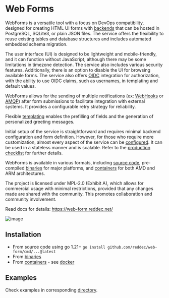 # Web Forms

WebForms is a versatile tool with a focus on DevOps compatibility, designed for creating HTML UI forms
with [backends](https://web-form.reddec.net/stores) that can be hosted in PostgreSQL, SQLite3, or plain JSON files. The service offers the
flexibility to reuse existing tables and database structures and includes automated embedded schema migration.

The user interface (UI) is designed to be lightweight and mobile-friendly, and it can function without JavaScript,
although there may be some limitations in timezone detection. The service also includes various security features.
Additionally, there is an option to disable the UI for browsing available forms. The service also
offers [OIDC](https://web-form.reddec.net/authorization) integration for authorization, with the ability to use OIDC claims, such as usernames,
in templating and default values.

WebForms allows for the sending of multiple notifications (ex: [WebHooks](https://web-form.reddec.net/notifications#webhooks)
or [AMQP](https://web-form.reddec.net/notifications#amqp)) after form submissions to facilitate integration with external systems.
It provides a configurable retry strategy for reliability.

Flexible [templating](https://web-form.reddec.net/template) enables the prefilling of fields and the generation of personalized greeting
messages.

Initial setup of the service is straightforward and requires minimal backend configuration and form definition. However,
for those who require more customization, almost every aspect of the service can be [configured](https://web-form.reddec.net/configuration). It
can be used in a stateless manner and is scalable. Refer to
the [production checklist](https://web-form.reddec.net/configuration#production-checklist) for further details.

WebForms is available in various formats, including [source code](https://github.com/reddec/web-form), pre-compiled
[binaries](https://github.com/reddec/web-form/releases/latest) for major platforms,
and [containers](https://github.com/reddec/web-form/pkgs/container/web-form) for both AMD and ARM
architectures.

The project is licensed under MPL-2.0 (Exhibit A), which allows for commercial usage with minimal restrictions, provided
that any changes made are shared with the community. This promotes collaboration and community involvement.


Read docs for details: https://web-form.reddec.net/

![image](https://github.com/reddec/web-form/assets/6597086/b4dce0e1-30cf-492d-96a4-dbcc98eb787d)

## Installation

- From source code using go 1.21+ `go install github.com/reddec/web-form/cmd/...@latest`
- From [binaries](https://github.com/reddec/web-form/releases/latest)
- From [containers](https://github.com/reddec/web-form/pkgs/container/web-form) - see [docker](https://web-form.reddec.net/docker)


## Examples

Check examples in corresponding [directory](https://github.com/reddec/web-form/tree/master/examples).

